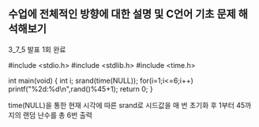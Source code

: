 ## 수업에 전체적인 방향에 대한 설명 및 C언어 기초 문제 해석해보기

3_7_5 발표 1회 완료

#include <stdio.h> #include <stdlib.h> #include <time.h>

int main(void) { int i; srand(time(NULL)); for(i=1;i<=6;i++) printf("%2d:%d\n",rand()%45+1); return 0; }

time(NULL)을 통한 현재 시각에 따른 srand로 시드값을 매 번 초기화 후 1부터 45까지의 랜덤 난수를 총 6번 출력
